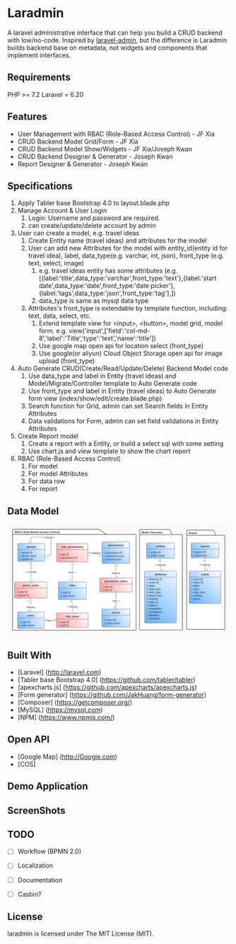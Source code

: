 # Laradmin
A laravel administrative interface that can help you build a CRUD backend with low/no-code. Inspired by [laravel-admin](https://laravel-admin.org/docs/en/), but the difference is Laradmin builds backend base on metadata, not widgets and components that implement interfaces.

## Requirements
PHP >= 7.2
Laravel = 6.20

## Features
- User Management with RBAC (Role-Based Access Control) - JF Xia
- CRUD Backend Model Grid/Form - JF Xia
- CRUD Backend Model Show/Widgets - JF Xia/Joseph Kwan
- CRUD Backend Designer & Generator - Joseph Kwan
- Report Designer & Generator - Joseph Kwan

## Specifications
1. Apply Tabler base Bootstrap 4.0 to layout.blade.php
2. Manage Account & User Login
   1. Login: Username and password are required.
   2. can create/update/delete account by admin
3. User can create a model, e.g. travel ideas
   1. Create Entity name (travel ideas) and attributes for the model
   2. User can add new Attributes for the model with entity_id(entity id for travel idea), label, data_type(e.g. varchar, int, json), front_type (e.g. text, select, image)
      1. e.g. travel ideas entity has some attributes (e.g. [{label:'title',data_type:'varchar',front_type:'text'},{label:'start date',data_type:'date',front_type:'date picker'},{label:'tags',data_type:'json',front_type:'tag'},])
      2. data_type is same as mysql data type
   3. Attributes's front_type is extendable by template function, including: text, data, select, etc.
      1. Extend template view for \<input\>, \<button\>, model grid, model form. 
        e.g. view('input',['field':'col-md-8','label':'Title','type':'text','name':'title'])
      2. Use google map open api for location select (front_type)
      3. Use google(or aliyun) Cloud Object Storage open api for image upload (front_type)
4. Auto Generate CRUD(Create/Read/Update/Delete) Backend Model code
   1. Use data_type and label in Entity (travel ideas) and Model/Migrate/Controller template to Auto Generate code
   2. Use front_type and label in Entity (travel ideas) to Auto Generate form view (index/show/edit/create.blade.php)
   3. Search function for Grid, admin can set Search fields in Entity Attributes
   4. Data validations for Form, admin can set field validations in Entity Attributes
5. Create Report model 
   1. Create a report with a Entity, or build a select sql with some setting 
   2. Use chart.js and view template to show the chart report
6. RBAC (Role-Based Access Control)
   1. For model
   2. For model Attributes
   3. For data row
   4. For report

## Data Model

![Data Model](LarAdminDataModel.jpg)

## Built With
- [Laravel] (http://laravel.com)
- [Tabler base Bootstrap 4.0] (https://github.com/tabler/tabler)
- [apexcharts.js] (https://github.com/apexcharts/apexcharts.js)
- [Form generator] (https://github.com/JakHuang/form-generator)
- [Composer] (https://getcomposer.org/)
- [MySQL] (https://mysql.com)
- [NPM] (https://www.npmjs.com/)

## Open API
- [Google Map] (http://Google.com)
- [COS]

## Demo Application

## ScreenShots

## TODO
- [ ] Workflow (BPMN 2.0) 
- [ ] Localization 
- [ ] Documentation 
- [ ] Casbin?


## License
laradmin is licensed under The MIT License (MIT).
